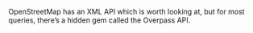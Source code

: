 OpenStreetMap has an XML API which is worth looking at, but for most queries, there’s a hidden gem called the Overpass API.


